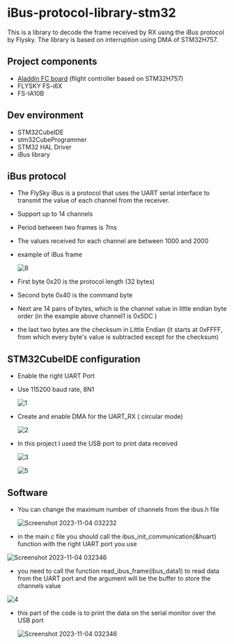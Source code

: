 
# iBus-protocol-library-stm32

This is a library to decode the frame received by RX using the iBus protocol by Flysky.
The library is based on interruption using DMA of STM32H757.


## Project components
* [Aladdin FC board](https://github.com/AladdinBensaid/Aladdin_Flight_Controller) (flight controller based on STM32H757)
* FLYSKY FS-i6X
* FS-IA10B

## Dev environment  
* STM32CubeIDE
* stm32CubeProgrammer 
* STM32 HAL Driver
* iBus library 

## iBus protocol 
* The FlySky iBus is a protocol that uses the UART serial interface to transmit the value of each channel from the receiver.
* Support up to 14 channels 
* Period between two frames is 7ms
* The values received for each channel are between 1000 and 2000
* example of iBus frame
  
  ![8](https://github.com/AladdinBensaid/iBus-protocol-library-stm32/assets/106270944/c511ed03-e550-43f8-95d9-a5db0ae31277)

* First byte  0x20 is the protocol length (32 bytes)
* Second byte 0x40 is the command byte
* Next are 14 pairs of bytes, which is the channel  value in little endian byte order (in the example above channel1 is 0x5DC )
* the last two bytes are the checksum in Little Endian (it starts at 0xFFFF, from which every byte's value is subtracted except for the checksum)
  

## STM32CubeIDE configuration
* Enable the right UART Port
* Use 115200 baud rate, 8N1
  
  ![1](https://github.com/AladdinBensaid/iBus-protocol-library-stm32/assets/106270944/98365c24-b867-48df-9187-7a1f93961447)

* Create and enable DMA for the UART_RX ( circular mode)
  
  ![2](https://github.com/AladdinBensaid/iBus-protocol-library-stm32/assets/106270944/35522126-51db-424c-be52-9f427a0fb704)
  
* In this project I used the USB port to print data received
  
  ![3](https://github.com/AladdinBensaid/iBus-protocol-library-stm32/assets/106270944/5ba7ad38-0a23-4c52-aa79-d7eae3b31522)

  ![5](https://github.com/AladdinBensaid/iBus-protocol-library-stm32/assets/106270944/12490ef0-0414-4a35-a418-293e84a7e901)

## Software
* You can change the maximum number of channels from the ibus.h file

  ![Screenshot 2023-11-04 032232](https://github.com/AladdinBensaid/iBus-protocol-library-stm32/assets/106270944/46111426-caa0-4693-acdd-21d0b8740568)


* in the main.c file you should call the ibus_init_communication(&huart) function with the right UART port you use

   
 ![Screenshot 2023-11-04 032346](https://github.com/AladdinBensaid/iBus-protocol-library-stm32/assets/106270944/4a6499b9-87e4-4571-b248-937626a0abd2)


* you need to call the function read_ibus_frame(ibus_data1) to read data from the UART port and the argument will be the buffer to store the channels value


![4](https://github.com/AladdinBensaid/iBus-protocol-library-stm32/assets/106270944/7aab64db-2154-4979-b678-72d3f315cdf3)



* this part of the code is to print the data on the serial monitor over the USB port


   ![Screenshot 2023-11-04 032346](https://github.com/AladdinBensaid/iBus-protocol-library-stm32/assets/106270944/3defef5b-6072-4b57-9c89-c5aa9e5b91b6)



